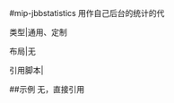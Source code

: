 #mip-jbbstatistics
用作自己后台的统计的代

类型|通用、定制

布局|无


引用脚本|<scirpt async  src="https://c.mipcdn.com/static/v1/mip-jbbstatistics/mip-jbbstatistics.js"></script>



##示例
无，直接引用

